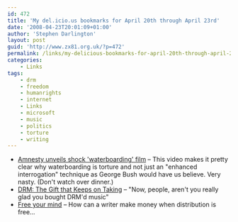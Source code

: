 ```yaml
---
id: 472
title: 'My del.icio.us bookmarks for April 20th through April 23rd'
date: '2008-04-23T20:01:09+01:00'
author: 'Stephen Darlington'
layout: post
guid: 'http://www.zx81.org.uk/?p=472'
permalink: /links/my-delicious-bookmarks-for-april-20th-through-april-23rd.html
categories:
    - Links
tags:
    - drm
    - freedom
    - humanrights
    - internet
    - Links
    - microsoft
    - music
    - politics
    - torture
    - writing
---
```


- [Amnesty unveils shock 'waterboarding' film](http://www.independent.co.uk/news/world/americas/amnesty-unveils-shock-waterboarding-film-813325.html) – This video makes it pretty clear why waterboarding is torture and not just an "enhanced interrogation" technique as George Bush would have us believe. Very nasty. (Don't watch over dinner.)
- [DRM: The Gift that Keeps on Taking](http://opendotdotdot.blogspot.com/2008/04/drm-gift-that-keeps-on-taking.html) – "Now, people, aren't you really glad you bought DRM'd music"
- [Free your mind](http://stevenpoole.net/blog/free-your-mind/) – How can a writer make money when distribution is free…